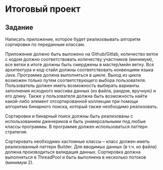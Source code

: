 # Итоговый проект

## Задание

Написать приложение, которое будет реализовывать алгоритм сортировки по переданным классам.

Приложение должно быть выложено на Github/Gitlab, количество веток с кодом должно соответствовать количеству
участников (минимум), все ветки в итоге должны быть смерджены в мастер/мейн ветку.
Вся архитектура и код-стайл должны соответствовать конвенциям языка Java.
Программа должна выполняться в цикле. Выход из цикла возможен только путем соответствующего выбора пользователя.
Пользователь должен иметь возможность выбирать варианты заполнения исходного массива данных (из файла, рандом, вручную)
и его длину.
Также у пользователя должна быть возможность найти какой-либо элемент отсортированной коллекции при помощи алгоритма
бинарного поиска, который также необходимо реализовать.

Сортировки и бинарный поиск должны быть реализованы с использованием дженериков и быть универсальными под любые классы
программы.
В программе должен использоваться паттерн стратегия.

Сортировать необходимо кастомные классы – класс должен иметь реализованный паттерн Builder.
Для вводимых данных (в т.ч. из файла) должна производиться валидация данных.
Сортировка должна выполняться в ThreadPool и быть выполнена в несколько потоков (минимум 2).